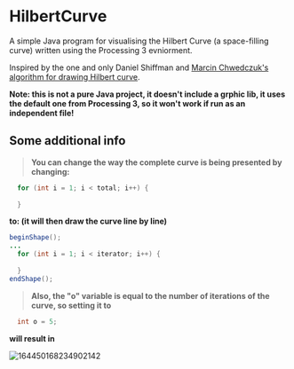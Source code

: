 # HilbertCurve

A simple Java program for visualising the Hilbert Curve (a space-filling curve) written using the Processing 3 evniorment.

Inspired by the one and only Daniel Shiffman and [Marcin Chwedczuk's algorithm for drawing Hilbert curve](http://blog.marcinchwedczuk.pl/iterative-algorithm-for-drawing-hilbert-curve).

**Note: this is not a pure Java project, it doesn't include a grphic lib, it uses the default one from Processing 3, so it won't work if run as an independent file!**

## Some additional info
> **You can change the way the complete curve is being presented by changing:**
```java
  for (int i = 1; i < total; i++) {
  
  }
```
**to: (it will then draw the curve line by line)**
```java
beginShape();
...
  for (int i = 1; i < iterator; i++) {
  
  }
endShape();
```


> **Also, the "o" variable is equal to the number of iterations of the curve, so setting it to**
```java
  int o = 5;
```
**will result in**


![164450168234902142](https://user-images.githubusercontent.com/60157796/153423486-4c790580-b01a-4126-ba62-137d768e7972.png)
